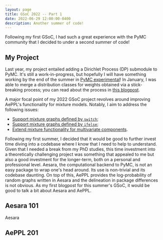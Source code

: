 ```yaml
---
layout: page
title: GSoC 2022 -- Part 1
date: 2022-06-29 12:00:00-0400
description: Another summer of code!
---
```


Following my first GSoC, I had such a great experience with the PyMC community that I decided to under a second summer of code!

## My Project

Last year, my project entailed adding a Dirichlet Process (DP) submodule to PyMC. It's still a work-in-progress, but hopefully I will have something working by the end of the summer in [PyMC experimental](https://github.com/pymc-devs/pymc-experimental)! In January, I was able to merge a distribution classes for weights obtained via a stick-breaking process; you can read about the process in [this blogpost](https://larrydong.com/gsoc/stickbreakingweights/).

A major focal point of my 2022 GSoC project revolves around improving AePPL's functionality for mixture models. Notably, I aim to address the following issues:

- [Support mixture graphs defined by `switch`](https://github.com/aesara-devs/aeppl/issues/77);
- [Support mixture graphs defined by `ifelse`](https://github.com/aesara-devs/aeppl/issues/76);
- [Extend mixture functionality for multivariate components](https://github.com/aesara-devs/aeppl/issues/106).

Following my first summer, I decided that it would be good to further invest time diving into a codebase where I know that I need to help to understand. Given that I needed a break from my PhD studies, this time investment into a theoretically challenging project was something that appealed to me but also a good investment for the longer-term, both on a personal and professional level. Aesara, the computational backend to PyMC, is not an easy package to wrap one's head around. Its use is non-trivial and its codebase daunting. On top of this, AePPL provides the log-probability of random graphs written in Aesara and the delineation in package differences is not obvious. As my first blogpost for this summer's GSoC, it would be good to talk a bit about Aesara and AePPL.

## Aesara 101

Aesara

## AePPL 201
